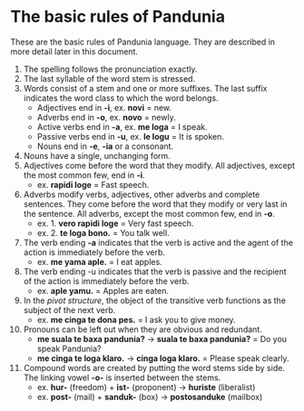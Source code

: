 # The basic rules of Pandunia

These are the basic rules of Pandunia language.
They are described in more detail later in this document.

1. The spelling follows the pronunciation exactly.
2. The last syllable of the word stem is stressed.
3. Words consist of a stem and one or more suffixes.
   The last suffix indicates the word class to which the word belongs.
    - Adjectives end in **-i**, ex. **novi** = new.
    - Adverbs end in **-o**, ex. **novo** = newly.
    - Active verbs end in **-a**, ex. **me loga** = I speak.
    - Passive verbs end in **-u**, ex. **le logu** = It is spoken.
    - Nouns end in **-e**, **-ia** or a consonant.
4. Nouns have a single, unchanging form.
5. Adjectives come before the word that they modify.
   All adjectives, except the most common few, end in **-i**.
    - ex. **rapidi loge** = Fast speech.
6. Adverbs modify verbs, adjectives, other adverbs and complete sentences.
   They come before the word that they modify or very last in the sentence.
   All adverbs, except the most common few, end in **-o**.
    - ex. 1. **vero rapidi loge** = Very fast speech.
    - ex. 2. **te loga bono.** = You talk well.
7. The verb ending **-a** indicates that the verb is active
   and the agent of the action is immediately before the verb.
    - ex. **me yama aple.** = I eat apples.
8. The verb ending -u indicates that the verb is passive
   and the recipient of the action is immediately before the verb.
    - ex. **aple yamu.** = Apples are eaten.
9. In the _pivot structure_, the object of the transitive verb
   functions as the subject of the next verb.
    - ex. **me cinga te dona pes.** = I ask you to give money.
10. Pronouns can be left out when they are obvious and redundant.
    - **me suala te baxa pandunia?** → **suala te baxa pandunia?** = Do
      you speak Pandunia?
    - **me cinga te loga klaro.** →  **cinga loga klaro.**
      = Please speak clearly.
11. Compound words are created by putting the word stems side by side.
    The linking vowel **-o-** is inserted between the stems.
    - ex. **hur-** (freedom) + **ist-** (proponent) → **huriste** (liberalist)
    - ex. **post-** (mail) + **sanduk-** (box) → **postosanduke** (mailbox)

